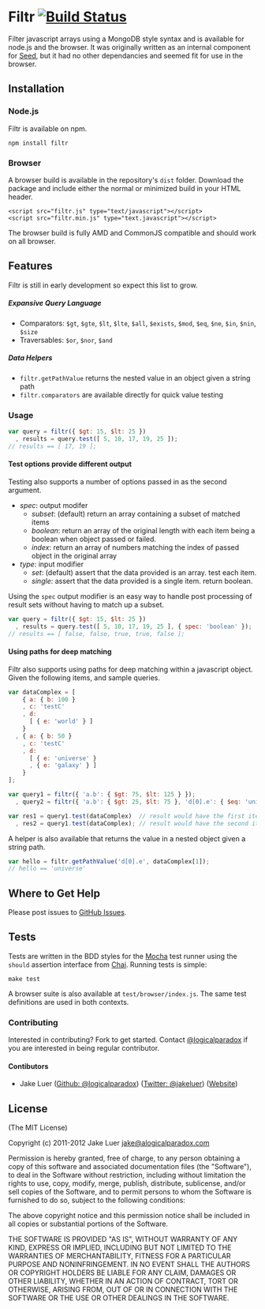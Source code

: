 # Filtr [![Build Status](https://secure.travis-ci.org/logicalparadox/filtr.png)](http://travis-ci.org/logicalparadox/filtr)

Filter javascript arrays using a MongoDB style syntax and is available for node.js
and the browser. It was originally written as an internal component for [Seed](https://github.com/qualiancy/seed),
but it had no other dependancies and seemed fit for use in the browser.

## Installation

### Node.js

Filtr is available on npm.

    npm install filtr

### Browser

A browser build is available in the repository's `dist` folder.
Download the package and include either the normal or minimized build in your HTML header.

    <script src="filtr.js" type="text/javascript"></script>
    <script src="filtr.min.js" type="text.javascript"></script>

The browser build is fully AMD and CommonJS compatible and should work on all browser.

## Features

Filtr is still in early development so expect this list to grow.

##### Expansive Query Language

* Comparators: `$gt`, `$gte`, `$lt`, `$lte`, `$all`, `$exists`, `$mod`, `$eq`, `$ne`, `$in`, `$nin`, `$size`
* Traversables: `$or`, `$nor`, `$and`

##### Data Helpers

* `filtr.getPathValue` returns the nested value in an object given a string path
* `filtr.comparators` are available directly for quick value testing

### Usage

```js
var query = filtr({ $gt: 15, $lt: 25 })
  , results = query.test([ 5, 10, 17, 19, 25 ]);
// results == [ 17, 19 ];
```

#### Test options provide different output 

Testing also supports a number of options passed in as the second argument.

* *spec*: output modifer
  * _subset_: (default) return an array containing a subset of matched items
  * _boolean_: return an array of the original length with each item being a boolean when object passed or failed.
  * _index_: return an array of numbers matching the index of passed object in the original array
* *type*: input modifier
  * _set_: (default) assert that the data provided is an array. test each item.
  * _single_: assert that the data provided is a single item. return boolean.

Using the `spec` output modifier is an easy way to handle post processing of result sets
without having to match up a subset.

```js
var query = filtr({ $gt: 15, $lt: 25 })
  , results = query.test([ 5, 10, 17, 19, 25 ], { spec: 'boolean' });
// results == [ false, false, true, true, false ];
```

#### Using paths for deep matching

Filtr also supports using paths for deep matching within a javascript object. Given the 
following items, and sample queries.

```js
var dataComplex = [
    { a: { b: 100 }
    , c: 'testC'
    , d: 
      [ { e: 'world' } ] 
    }
  , { a: { b: 50 }
    , c: 'testC'
    , d: 
      [ { e: 'universe' }
      , { e: 'galaxy' } ]
    }
];

var query1 = filtr({ 'a.b': { $gt: 75, $lt: 125 } });
  , query2 = filtr({ 'a.b': { $gt: 25, $lt: 75 }, 'd[0].e': { $eq: 'universe' } });

var res1 = query1.test(dataComplex)  // result would have the first item
  , res2 = query1.test(dataComplex); // result would have the second item 
```

A helper is also available that returns the value in a nested object given a string path.

```js
var hello = filtr.getPathValue('d[0].e', dataComplex[1]);
// hello == 'universe'
```

## Where to Get Help

Please post issues to [GitHub Issues](https://github.com/logicalparadox/filtr/issues).

## Tests

Tests are written in the BDD styles for the [Mocha]() test runner using the
`should` assertion interface from [Chai](http://chaijs.com). Running tests is simple:

    make test

A browser suite is also available at `test/browser/index.js`. The same test definitions are 
used in both contexts.

### Contributing

Interested in contributing? Fork to get started. Contact [@logicalparadox](http://github.com/logicalparadox) 
if you are interested in being regular contributor.

#### Contibutors 

* Jake Luer ([Github: @logicalparadox](http://github.com/logicalparadox)) ([Twitter: @jakeluer](http://twitter.com/jakeluer)) ([Website](http://alogicalparadox.com))

## License

(The MIT License)

Copyright (c) 2011-2012 Jake Luer <jake@alogicalparadox.com>

Permission is hereby granted, free of charge, to any person obtaining a copy
of this software and associated documentation files (the "Software"), to deal
in the Software without restriction, including without limitation the rights
to use, copy, modify, merge, publish, distribute, sublicense, and/or sell
copies of the Software, and to permit persons to whom the Software is
furnished to do so, subject to the following conditions:

The above copyright notice and this permission notice shall be included in
all copies or substantial portions of the Software.

THE SOFTWARE IS PROVIDED "AS IS", WITHOUT WARRANTY OF ANY KIND, EXPRESS OR
IMPLIED, INCLUDING BUT NOT LIMITED TO THE WARRANTIES OF MERCHANTABILITY,
FITNESS FOR A PARTICULAR PURPOSE AND NONINFRINGEMENT. IN NO EVENT SHALL THE
AUTHORS OR COPYRIGHT HOLDERS BE LIABLE FOR ANY CLAIM, DAMAGES OR OTHER
LIABILITY, WHETHER IN AN ACTION OF CONTRACT, TORT OR OTHERWISE, ARISING FROM,
OUT OF OR IN CONNECTION WITH THE SOFTWARE OR THE USE OR OTHER DEALINGS IN
THE SOFTWARE.
